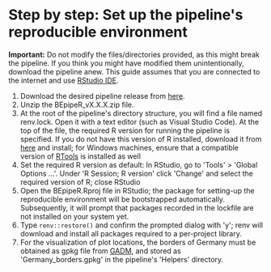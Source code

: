 # Step by step: Set up the pipeline's reproducible environment

**Important:** Do not modify the files/directories provided, as this might break the pipeline. If you think you might have modified them unintentionally, download the pipeline anew. This guide assumes that you are connected to the internet and use [RStudio IDE](https://posit.co/products/open-source/rstudio/).

1. Download the desired pipeline release from [here](https://github.com/marcelglueck/BEpipeR/releases).
2. Unzip the BEpipeR_vX.X.X.zip file.
3. At the root of the pipeline's directory structure, you will find a file named renv.lock. Open it with a text editor (such as Visual Studio Code). At the top of the file, the required R version for running the pipeline is specified. If you do not have this version of R installed, download it from [here](https://cran.r-project.org/) and install; for Windows machines, ensure that a compatible version of [RTools](https://cran.r-project.org/bin/windows/Rtools) is installed as well
4. Set the required R version as default: In RStudio, go to 'Tools' > 'Global Options ...'. Under 'R Session; R version' click 'Change' and select the required version of R; close RStudio
4. Open the BEpipeR.Rproj file in RStudio; the package for setting-up the reproducible environment will be bootstrapped automatically. Subsequently, it will prompt that packages recorded in the lockfile are not installed on your system yet.
5. Type ```renv::restore()``` and confirm the prompted dialog with 'y'; renv will download and install all packages required to a per-project library.
6. For the visualization of plot locations, the borders of Germany must be obtained as gpkg file from [GADM](https://geodata.ucdavis.edu/gadm/gadm4.1/gpkg/gadm41_DEU.gpkg), and stored as 'Germany_borders.gpkg' in the pipeline's 'Helpers' directory. 

